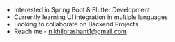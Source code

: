 - Interested in Spring Boot & Flutter Development
- Currently learning UI integration in multiple languages
- Looking to collaborate on Backend Projects
- Reach me - nikhilprashant1@gmail.com

<!---
NikhilPrashant/NikhilPrashant is a ✨ special ✨ repository because its `README.md` (this file) appears on your GitHub profile.
You can click the Preview link to take a look at your changes.
--->
